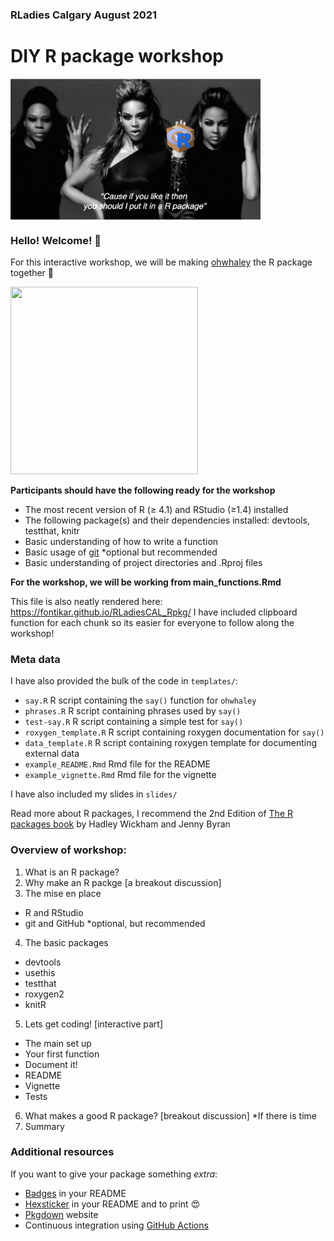 ### RLadies Calgary August 2021

# DIY R package workshop 

<img src="img/Beyonce_package.png" align="center" alt="" width="400">

### Hello! Welcome! 👋

For this interactive workshop, we will be making [ohwhaley](https://github.com/fontikar/ohwhaley) the R package together 🐋

<img src="https://media.giphy.com/media/1V2f9bO6V1hGsNFeQ3/giphy.gif" width="300" height="300"/>

**Participants should have the following ready for the workshop**

- The most recent version of R (≥ 4.1) and RStudio (≥1.4) installed
- The following package(s) and their dependencies installed: devtools, testthat, knitr
- Basic understanding of how to write a function
- Basic usage of [git](https://jennybc.github.io/2014-05-12-ubc/ubc-r/session03_git.html) *optional but recommended
- Basic understanding of project directories and .Rproj files

**For the workshop, we will be working from main_functions.Rmd** 

This file is also neatly rendered here: https://fontikar.github.io/RLadiesCAL_Rpkg/
I have included clipboard function for each chunk so its easier for everyone to follow along the workshop!

### Meta data

I have also provided the bulk of the code in `templates/`:

- `say.R` R script containing the `say()` function for `ohwhaley`
- `phrases.R` R script containing phrases used by `say()`
- `test-say.R` R script containing a simple test for `say()`
- `roxygen_template.R` R script containing roxygen documentation for `say()`
- `data_template.R` R script containing roxygen template for documenting external data
- `example_README.Rmd` Rmd file for the README
- `example_vignette.Rmd` Rmd file for the vignette

I have also included my slides in `slides/`

Read more about R packages, I recommend the 2nd Edition of [The R packages book](https://r-pkgs.org/) by Hadley Wickham and Jenny Byran

### Overview of workshop:

1. What is an R package?
2. Why make an R packge [a breakout discussion]
3. The mise en place
  - R and RStudio
  - git and GitHub *optional, but recommended
4. The basic packages
  - devtools
  - usethis
  - testthat
  - roxygen2
  - knitR
5. Lets get coding! [interactive part]
  - The main set up
  - Your first function
  - Document it!
  - README
  - Vignette
  - Tests
6. What makes a good R package? [breakout discussion] *If there is time
7. Summary

### Additional resources
If you want to give your package something *extra*:

- [Badges](https://github.com/GuangchuangYu/badger) in your README 
- [Hexsticker](https://github.com/GuangchuangYu/hexSticker) in your README and to print 😍
- [Pkgdown](https://pkgdown.r-lib.org/) website 
- Continuous integration using [GitHub Actions](https://github.com/r-lib/actions)




